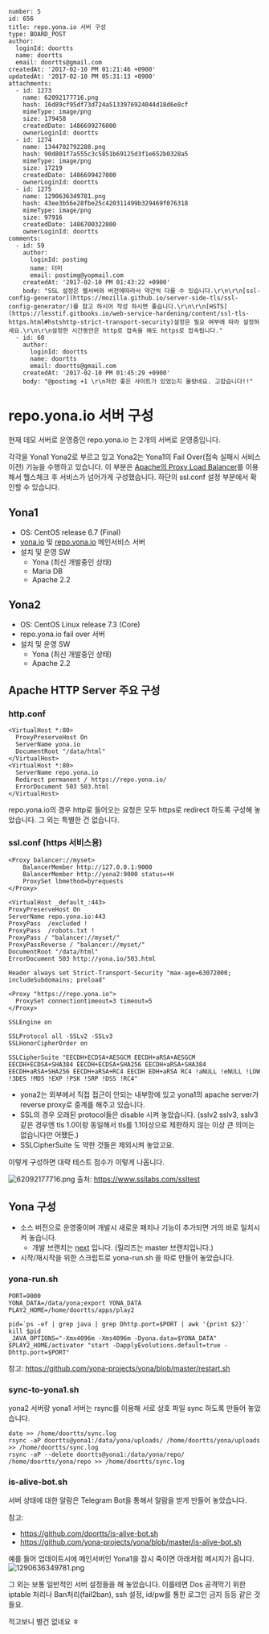 ```
number: 5
id: 656
title: repo.yona.io 서버 구성
type: BOARD_POST
author:
  loginId: doortts
  name: doortts
  email: doortts@gmail.com
createdAt: '2017-02-10 PM 01:21:46 +0900'
updatedAt: '2017-02-10 PM 05:31:13 +0900'
attachments:
  - id: 1273
    name: 62092177716.png
    hash: 16d89cf95df73d724a5133976924044d18d6e8cf
    mimeType: image/png
    size: 179458
    createdDate: 1486699276000
    ownerLoginId: doortts
  - id: 1274
    name: 1344702792288.png
    hash: 90d801f7a555c3c5851b69125d3f1e652b0328a5
    mimeType: image/png
    size: 17219
    createdDate: 1486699427000
    ownerLoginId: doortts
  - id: 1275
    name: 1290636349781.png
    hash: 43ee3b56e28fbe25c420311499b329469f076318
    mimeType: image/png
    size: 97916
    createdDate: 1486700322000
    ownerLoginId: doortts
comments:
  - id: 59
    author:
      loginId: postimg
      name: 더미
      email: postimg@yopmail.com
    createdAt: '2017-02-10 PM 01:43:22 +0900'
    body: "SSL 설정은 웹서버와 버전에따라서 약간씩 다를 수 있습니다.\r\n\r\n[ssl-config-generator](https://mozilla.github.io/server-side-tls/ssl-config-generator/)를 참고 하시어 작성 하시면 좋습니다.\r\n\r\n[HSTS](https://lesstif.gitbooks.io/web-service-hardening/content/ssl-tls-https.html#hstshttp-strict-transport-security)설정은 필요 여부에 따라 설정하세요.\r\n\r\n설정한 시간동안은 http로 접속을 해도 https로 접속됩니다."
  - id: 60
    author:
      loginId: doortts
      name: doortts
      email: doortts@gmail.com
    createdAt: '2017-02-10 PM 01:45:29 +0900'
    body: "@postimg +1 \r\n저런 좋은 사이트가 있었는지 몰랐네요. 고맙습니다!!"
```
repo.yona.io 서버 구성
===

현재 데모 서버로 운영중인 repo.yona.io 는 2개의 서버로 운영중입니다.

각각을 Yona1 Yona2로 부르고 있고 Yona2는 Yona1의 Fail Over(접속 실패시 서비스 이전) 기능을 수행하고 있습니다. 
이 부분은 [Apache의 Proxy Load Balancer](https://httpd.apache.org/docs/2.4/mod/mod_proxy_balancer.html)를 이용해서 헬스체크 후 서비스가 넘어가게 구성했습니다. 하단의 ssl.conf 설정 부분에서 확인할 수 있습니다.

Yona1
---
- OS: CentOS release 6.7 (Final)
- [yona.io](http://yona.io) 및 [repo.yona.io](https://repo.yona.io) 메인서비스 서버
- 설치 및 운영 SW
  - Yona (최신 개발중인 상태)
  - Maria DB 
  - Apache 2.2

Yona2
----
- OS: CentOS Linux release 7.3 (Core)
- repo.yona.io fail over 서버
- 설치 및 운영 SW
  - Yona (최신 개발중인 상태)
  - Apache 2.2


Apache HTTP Server 주요 구성
---

### http.conf
```
<VirtualHost *:80>
  ProxyPreserveHost On
  ServerName yona.io
  DocumentRoot "/data/html"
</VirtualHost>
<VirtualHost *:80>
  ServerName repo.yona.io
  Redirect permanent / https://repo.yona.io/
  ErrorDocument 503 503.html
</VirtualHost>
```

repo.yona.io의 경우 http로 들어오는 요청은 모두 https로 redirect 하도록 구성해 놓았습니다.
그 외는 특별한 건 없습니다.

### ssl.conf (https 서비스용)
```
<Proxy balancer://myset>
    BalancerMember http://127.0.0.1:9000
    BalancerMember http://yona2:9000 status=+H
    ProxySet lbmethod=byrequests
</Proxy>

<VirtualHost _default_:443>
ProxyPreserveHost On
ServerName repo.yona.io:443
ProxyPass  /excluded !
ProxyPass  /robots.txt !
ProxyPass / "balancer://myset/"
ProxyPassReverse / "balancer://myset/"
DocumentRoot "/data/html"
ErrorDocument 503 http://yona.io/503.html

Header always set Strict-Transport-Security "max-age=63072000; includeSubdomains; preload"

<Proxy "https://repo.yona.io">
  ProxySet connectiontimeout=3 timeout=5
</Proxy>

SSLEngine on

SSLProtocol all -SSLv2 -SSLv3
SSLHonorCipherOrder on

SSLCipherSuite "EECDH+ECDSA+AESGCM EECDH+aRSA+AESGCM EECDH+ECDSA+SHA384 EECDH+ECDSA+SHA256 EECDH+aRSA+SHA384 EECDH+aRSA+SHA256 EECDH+aRSA+RC4 EECDH EDH+aRSA RC4 !aNULL !eNULL !LOW !3DES !MD5 !EXP !PSK !SRP !DSS !RC4"
```

- yona2는 외부에서 직접 접근이 안되는 내부망에 있고 yona1의 apache server가 reverse proxy로 중계를 해주고 있습니다.
- SSL의 경우 오래된 protocol들은 disable 시켜 놓았습니다. (sslv2 sslv3, sslv3같은 경우엔 tls 1.0이랑 동일해서 tls를 1.1이상으로 제한하지 않는 이상 큰 의미는 없습니다만 어쨌든.)
- SSLCipherSuite 도 약한 것들은 제외시켜 놓았고요.

이렇게 구성하면 대략 테스트 점수가 이렇게 나옵니다.

![62092177716.png](/files/1273)
출처: https://www.ssllabs.com/ssltest


Yona 구성
---
- 소스 버전으로 운영중이며 개발시 새로운 패치나 기능이 추가되면 거의 바로 일치시켜 놓습니다.
   - 개발 브랜치는 [next](https://github.com/yona-projects/yona/commits/next) 입니다. (릴리즈는 master 브랜치입니다.)
- 시작/재시작을 위한 스크립트로 yona-run.sh 을 따로 만들어 놓았습니다.

### yona-run.sh
```
PORT=9000
YONA_DATA=/data/yona;export YONA_DATA
PLAY2_HOME=/home/doortts/apps/play2

pid=`ps -ef | grep java | grep Dhttp.port=$PORT | awk '{print $2}'`
kill $pid
_JAVA_OPTIONS="-Xmx4096m -Xms4096m -Dyona.data=$YONA_DATA" $PLAY2_HOME/activator "start -DapplyEvolutions.default=true -Dhttp.port=$PORT"
```
참고: https://github.com/yona-projects/yona/blob/master/restart.sh


### sync-to-yona1.sh

yona2 서버랑 yona1 서버는 rsync를 이용해 서로 상호 파일 sync 하도록 만들어 놓았습니다.

```
date >> /home/doortts/sync.log
rsync -aP doortts@yona1:/data/yona/uploads/ /home/doortts/yona/uploads >> /home/doortts/sync.log
rsync -aP --delete doortts@yona1:/data/yona/repo/ /home/doortts/yona/repo >> /home/doortts/sync.log
```

### is-alive-bot.sh

서버 상태에 대한 알람은 Telegram Bot을 통해서 알람을 받게 만들어 놓았습니다.

참고: 
- https://github.com/doortts/is-alive-bot.sh
- https://github.com/yona-projects/yona/blob/master/is-alive-bot.sh

예를 들어 업데이트시에 메인서버인 Yona1을 잠시 죽이면 아래처럼 메시지가 옵니다.
![1290636349781.png](/files/1275)

그 외는 보통 일반적인 서버 설정들을 해 놓았습니다.
이를테면 Dos 공격막기 위한 iptable 처리나 Ban처리(fail2ban), ssh 설정, id/pw를 통한 로그인 금지 등등 같은 것들요.

적고보니 별건 없네요 ㅎ